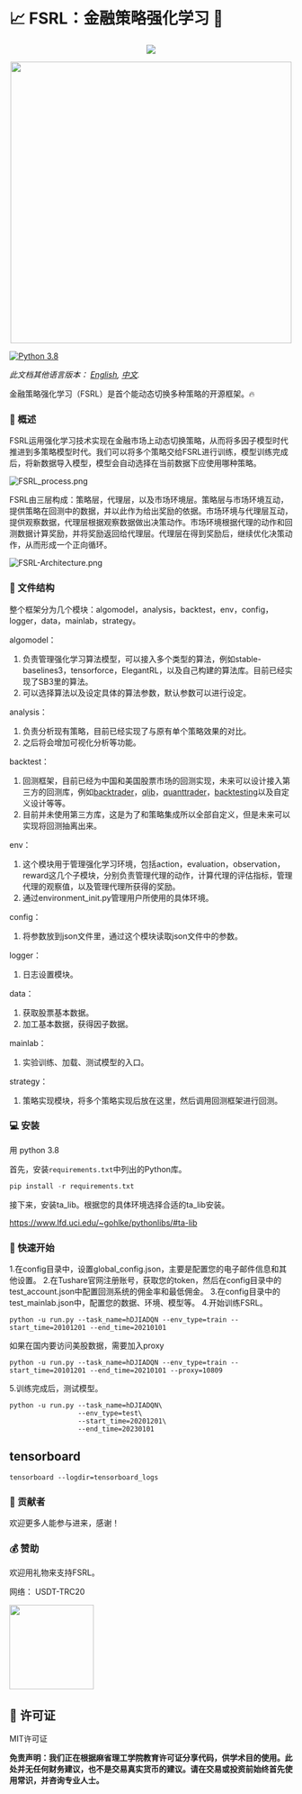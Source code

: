 # 📈 FSRL：金融策略强化学习 🤖

<p align="center">
  <a href="https://skillicons.dev">
    <img src="https://skillicons.dev/icons?i=python,github,pytorch,tensorflow" />
  </a>
</p>

<div align="center">
    <img src="img/FSRL-cat.png" width="500">
</div>

[![Python 3.8](https://img.shields.io/badge/python-3.8-blue.svg)](https://www.python.org/downloads/release/python-380/)

*此文档其他语言版本： [English](readme.md), [中文](readme_zh.md).*

金融策略强化学习（FSRL）是首个能动态切换多种策略的开源框架。🔥

### 📘 概述

FSRL运用强化学习技术实现在金融市场上动态切换策略，从而将多因子模型时代推进到多策略模型时代。我们可以将多个策略交给FSRL进行训练，模型训练完成后，将新数据导入模型，模型会自动选择在当前数据下应使用哪种策略。

![FSRL_process.png](img%2FFSRL_process.png)

FSRL由三层构成：策略层，代理层，以及市场环境层。策略层与市场环境互动，提供策略在回测中的数据，并以此作为给出奖励的依据。市场环境与代理层互动，提供观察数据，代理层根据观察数据做出决策动作。市场环境根据代理的动作和回测数据计算奖励，并将奖励返回给代理层。代理层在得到奖励后，继续优化决策动作，从而形成一个正向循环。

![FSRL-Architecture.png](img%2FFSRL-Architecture.png)

### 📁 文件结构

整个框架分为几个模块：algomodel，analysis，backtest，env，config，logger，data，mainlab，strategy。

algomodel：

1. 负责管理强化学习算法模型，可以接入多个类型的算法，例如stable-baselines3，tensorforce，ElegantRL，以及自己构建的算法库。目前已经实现了SB3里的算法。
2. 可以选择算法以及设定具体的算法参数，默认参数可以进行设定。

analysis：

1. 负责分析现有策略，目前已经实现了与原有单个策略效果的对比。
2. 之后将会增加可视化分析等功能。

backtest：

1. 回测框架，目前已经为中国和美国股票市场的回测实现，未来可以设计接入第三方的回测库，例如[backtrader](https://github.com/mementum/backtrader)，[qlib](https://github.com/microsoft/qlib)，[quanttrader](https://github.com/letianzj/quanttrader)，[backtesting](https://github.com/kernc/backtesting.py)以及自定义设计等等。
2. 目前并未使用第三方库，这是为了和策略集成所以全部自定义，但是未来可以实现将回测抽离出来。

env：

1. 这个模块用于管理强化学习环境，包括action，evaluation，observation，reward这几个子模块，分别负责管理代理的动作，计算代理的评估指标，管理代理的观察值，以及管理代理所获得的奖励。
2. 通过environment_init.py管理用户所使用的具体环境。

config：

1. 将参数放到json文件里，通过这个模块读取json文件中的参数。

logger：

1. 日志设置模块。

data：

1. 获取股票基本数据。
2. 加工基本数据，获得因子数据。

mainlab：

1. 实验训练、加载、测试模型的入口。

strategy：

1. 策略实现模块，将多个策略实现后放在这里，然后调用回测框架进行回测。

### 💻 安装
用 python 3.8

首先，安装`requirements.txt`中列出的Python库。
```python
pip install -r requirements.txt
```
接下来，安装ta_lib。根据您的具体环境选择合适的ta_lib安装。

https://www.lfd.uci.edu/~gohlke/pythonlibs/#ta-lib

### 🚀 快速开始
1.在config目录中，设置global_config.json，主要是配置您的电子邮件信息和其他设置。
2.在Tushare官网注册账号，获取您的token，然后在config目录中的test_account.json中配置回测系统的佣金率和最低佣金。
3.在config目录中的test_mainlab.json中，配置您的数据、环境、模型等。
4.开始训练FSRL。
```shell
python -u run.py --task_name=hDJIADQN --env_type=train --start_time=20101201 --end_time=20210101
```
如果在国内要访问美股数据，需要加入proxy
```shell
python -u run.py --task_name=hDJIADQN --env_type=train --start_time=20101201 --end_time=20210101 --proxy=10809
```
5.训练完成后，测试模型。
```shell
python -u run.py --task_name=hDJIADQN\
                 --env_type=test\
                 --start_time=20201201\
                 --end_time=20230101
```
## tensorboard
```shell
tensorboard --logdir=tensorboard_logs
```
### 👥 贡献者

欢迎更多人能参与进来，感谢！

### 💰 赞助

欢迎用礼物来支持FSRL。

网络： USDT-TRC20

<img src="img/USDT-TRC20.jpg" width="150" height="150">

## 📝 许可证

MIT许可证

**免责声明：我们正在根据麻省理工学院教育许可证分享代码，供学术目的使用。此处并无任何财务建议，也不是交易真实货币的建议。请在交易或投资前始终首先使用常识，并咨询专业人士。**
